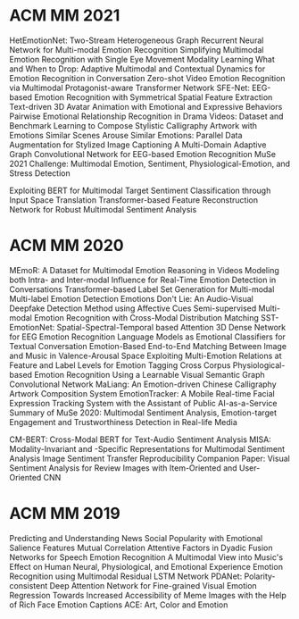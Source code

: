 # ACM MM 2021

HetEmotionNet: Two-Stream Heterogeneous Graph Recurrent Neural Network for Multi-modal Emotion Recognition
Simplifying Multimodal Emotion Recognition with Single Eye Movement Modality
Learning What and When to Drop: Adaptive Multimodal and Contextual Dynamics for Emotion Recognition in Conversation
Zero-shot Video Emotion Recognition via Multimodal Protagonist-aware Transformer Network
SFE-Net: EEG-based Emotion Recognition with Symmetrical Spatial Feature Extraction
Text-driven 3D Avatar Animation with Emotional and Expressive Behaviors
Pairwise Emotional Relationship Recognition in Drama Videos: Dataset and Benchmark
Learning to Compose Stylistic Calligraphy Artwork with Emotions
Similar Scenes Arouse Similar Emotions: Parallel Data Augmentation for Stylized Image Captioning
A Multi-Domain Adaptive Graph Convolutional Network for EEG-based Emotion Recognition
MuSe 2021 Challenge: Multimodal Emotion, Sentiment, Physiological-Emotion, and Stress Detection

Exploiting BERT for Multimodal Target Sentiment Classification through Input Space Translation
Transformer-based Feature Reconstruction Network for Robust Multimodal Sentiment Analysis


# ACM MM 2020
MEmoR: A Dataset for Multimodal Emotion Reasoning in Videos
Modeling both Intra- and Inter-modal Influence for Real-Time Emotion Detection in Conversations
Transformer-based Label Set Generation for Multi-modal Multi-label Emotion Detection
Emotions Don't Lie: An Audio-Visual Deepfake Detection Method using Affective Cues
Semi-supervised Multi-modal Emotion Recognition with Cross-Modal Distribution Matching
SST-EmotionNet: Spatial-Spectral-Temporal based Attention 3D Dense Network for EEG Emotion Recognition
Language Models as Emotional Classifiers for Textual Conversation
Emotion-Based End-to-End Matching Between Image and Music in Valence-Arousal Space
Exploiting Multi-Emotion Relations at Feature and Label Levels for Emotion Tagging
Cross Corpus Physiological-based Emotion Recognition Using a Learnable Visual Semantic Graph Convolutional Network
MaLiang: An Emotion-driven Chinese Calligraphy Artwork Composition System
EmotionTracker: A Mobile Real-time Facial Expression Tracking System with the Assistant of Public AI-as-a-Service
Summary of MuSe 2020: Multimodal Sentiment Analysis, Emotion-target Engagement and Trustworthiness Detection in Real-life Media

CM-BERT: Cross-Modal BERT for Text-Audio Sentiment Analysis
MISA: Modality-Invariant and -Specific Representations for Multimodal Sentiment Analysis
Image Sentiment Transfer
Reproducibility Companion Paper: Visual Sentiment Analysis for Review Images with Item-Oriented and User-Oriented CNN

# ACM MM 2019

Predicting and Understanding News Social Popularity with Emotional Salience Features
Mutual Correlation Attentive Factors in Dyadic Fusion Networks for Speech Emotion Recognition
A Multimodal View into Music's Effect on Human Neural, Physiological, and Emotional Experience
Emotion Recognition using Multimodal Residual LSTM Network
PDANet: Polarity-consistent Deep Attention Network for Fine-grained Visual Emotion Regression
Towards Increased Accessibility of Meme Images with the Help of Rich Face Emotion Captions
ACE: Art, Color and Emotion